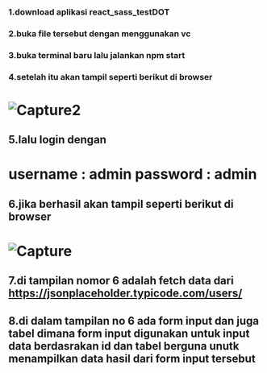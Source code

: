 ### 1.download aplikasi react_sass_testDOT
### 2.buka file tersebut dengan menggunakan vc
### 3.buka terminal baru lalu jalankan npm start
### 4.setelah itu akan tampil seperti berikut di browser
![Capture2](https://user-images.githubusercontent.com/64895482/184495809-ddc50f0a-02d1-4674-b506-a45b87684c04.PNG)
========================================================================================
## 5.lalu login dengan 
username : admin
password : admin
==========================================================================================
## 6.jika berhasil akan tampil seperti berikut di browser
![Capture](https://user-images.githubusercontent.com/64895482/184495837-5001e846-55af-4a88-97e6-68ae93c7b366.PNG)
======================================================================================
## 7.di tampilan nomor 6 adalah fetch data dari https://jsonplaceholder.typicode.com/users/
## 8.di dalam tampilan no 6 ada form input dan juga tabel dimana form input digunakan untuk input data berdasrakan id dan tabel berguna unutk menampilkan data hasil dari form input tersebut 
